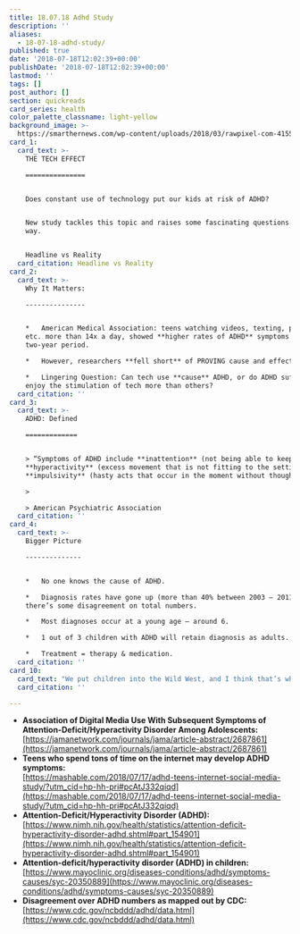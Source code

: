 ```yaml
---
title: 18.07.18 Adhd Study
description: ''
aliases:
  - 18-07-18-adhd-study/
published: true
date: '2018-07-18T12:02:39+00:00'
publishDate: '2018-07-18T12:02:39+00:00'
lastmod: ''
tags: []
post_author: []
section: quickreads
card_series: health
color_palette_classname: light-yellow
background_image: >-
  https://smarthernews.com/wp-content/uploads/2018/03/rawpixel-com-415585-unsplash-scaled.jpg
card_1:
  card_text: >-
    THE TECH EFFECT

    ===============


    Does constant use of technology put our kids at risk of ADHD?


    New study tackles this topic and raises some fascinating questions along the
    way.


    Headline vs Reality
  card_citation: Headline vs Reality
card_2:
  card_text: >-
    Why It Matters:

    ---------------


    *   American Medical Association: teens watching videos, texting, posting,
    etc. more than 14x a day, showed **higher rates of ADHD** symptoms over
    two-year period.

    *   However, researchers **fell short** of PROVING cause and effect.

    *   Lingering Question: Can tech use **cause** ADHD, or do ADHD sufferers
    enjoy the stimulation of tech more than others?
  card_citation: ''
card_3:
  card_text: >-
    ADHD: Defined

    =============


    > “Symptoms of ADHD include **inattention** (not being able to keep focus),
    **hyperactivity** (excess movement that is not fitting to the setting) and
    **impulsivity** (hasty acts that occur in the moment without thought).”

    > 

    > American Psychiatric Association
  card_citation: ''
card_4:
  card_text: >-
    Bigger Picture

    --------------


    *   No one knows the cause of ADHD.

    *   Diagnosis rates have gone up (more than 40% between 2003 – 2011) though
    there’s some disagreement on total numbers.

    *   Most diagnoses occur at a young age – around 6.

    *   1 out of 3 children with ADHD will retain diagnosis as adults.

    *   Treatment = therapy & medication.
  card_citation: ''
card_10:
  card_text: "We put children into the Wild West, and I think that’s where the problems start, Dimitri A. Christakis, director of the Center for Child Health, Behavior and Development at Seattle Children's Research Institute to 'Mashable.' Read Full Article:\n\n[view sources](https://smarthernews.com/18-07-18-adhd-study/)"
  card_citation: ''

---
```

*   **Association of Digital Media Use With Subsequent Symptoms of Attention-Deficit/Hyperactivity Disorder Among Adolescents:**  
    [https://jamanetwork.com/journals/jama/article-abstract/2687861](https://jamanetwork.com/journals/jama/article-abstract/2687861)
*   **Teens who spend tons of time on the internet may develop ADHD symptoms:**  
    [https://mashable.com/2018/07/17/adhd-teens-internet-social-media-study/?utm_cid=hp-hh-pri#pcAtJ332qiqd](https://mashable.com/2018/07/17/adhd-teens-internet-social-media-study/?utm_cid=hp-hh-pri#pcAtJ332qiqd)
*   **Attention-Deficit/Hyperactivity Disorder (ADHD):**  
    [https://www.nimh.nih.gov/health/statistics/attention-deficit-hyperactivity-disorder-adhd.shtml#part_154901](https://www.nimh.nih.gov/health/statistics/attention-deficit-hyperactivity-disorder-adhd.shtml#part_154901)
*   **Attention-deficit/hyperactivity disorder (ADHD) in children:**  
    [https://www.mayoclinic.org/diseases-conditions/adhd/symptoms-causes/syc-20350889](https://www.mayoclinic.org/diseases-conditions/adhd/symptoms-causes/syc-20350889)
*   **Disagreement over ADHD numbers as mapped out by CDC:**  
    [https://www.cdc.gov/ncbddd/adhd/data.html](https://www.cdc.gov/ncbddd/adhd/data.html)